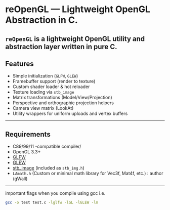 # reOpenGL — Lightweight OpenGL Abstraction in C.  <br>

`reOpenGL` is a lightweight OpenGL utility and abstraction layer written in pure C. <br>
---
## Features

-  Simple initialization (`GLFW`, `GLEW`)
-  Framebuffer support (render to texture)
-  Custom shader loader & hot reloader
-  Texture loading via `stb_image`
-  Matrix transformations (Model/View/Projection)
-  Perspective and orthographic projection helpers
-  Camera view matrix (LookAt)
-  Utility wrappers for uniform uploads and vertex buffers
---
## Requirements

- C89/99/11 -compatible compiler/ 
- OpenGL 3.3+
- [GLFW](https://www.glfw.org/)
- [GLEW](http://glew.sourceforge.net/)
- [stb_image](https://github.com/nothings/stb) (included as `stb_img.h`)
- `LAmath.h` (Custom or minimal math library for Vec3f, Mat4f, etc.) : author (gWall)

---

important flags when you compile using gcc i.e.  

```bash
gcc -o test test.c -lglfw -lGL -lGLEW -lm
```









